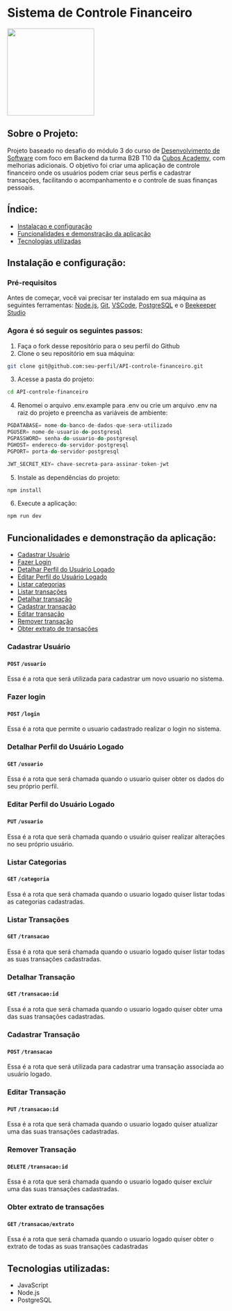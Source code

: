# Sistema de Controle Financeiro

<img src="https://res.cloudinary.com/dnuhmdhlu/image/upload/v1716316865/controle-financeiro_pxw72y.jpg" width="200"/>

## Sobre o Projeto:
Projeto baseado no desafio do módulo 3 do curso de [Desenvolvimento de Software](https://cubos.academy/cursos/desenvolvimento-de-software) com foco em Backend da turma B2B T10 da [Cubos Academy](https://cubos.academy/), com melhorias adicionais. O objetivo foi criar uma aplicação de controle financeiro onde os usuários podem criar seus perfis e cadastrar transações, facilitando o acompanhamento e o controle de suas finanças pessoais.

## Índice:
* [Instalaçao e configuração](#instalação-e-configuração)
* [Funcionalidades e demonstração da aplicação](#funcionalidades-e-demonstração-da-aplicação)
* [Tecnologias utilizadas](#tecnologias-utilizadas)

## Instalação e configuração:
### Pré-requisitos
Antes de começar, você vai precisar ter instalado em sua máquina as seguintes ferramentas: [Node.js](https://nodejs.org/en/download/package-manager/current), [Git](https://git-scm.com/downloads), [VSCode](https://code.visualstudio.com/download), [PostgreSQL](https://www.postgresql.org/download/) e o [Beekeeper Studio](https://www.beekeeperstudio.io/get-community)

### Agora é só seguir os seguintes passos:
1. Faça o fork desse repositório para o seu perfil do Github
2. Clone o seu repositório em sua máquina:
```bash
git clone git@github.com:seu-perfil/API-controle-financeiro.git
```
3. Acesse a pasta do projeto:
```bash
cd API-controle-financeiro
```
4. Renomei o arquivo .env.example para .env ou crie um arquivo .env na raiz do projeto e preencha as variáveis de ambiente:
```javaScript
PGDATABASE= nome-do-banco-de-dados-que-sera-utilizado
PGUSER= nome-de-usuario-do-postgresql
PGPASSWORD= senha-do-usuario-do-postgresql
PGHOST= endereco-do-servidor-postgresql
PGPORT= porta-do-servidor-postgresql

JWT_SECRET_KEY= chave-secreta-para-assinar-token-jwt
```
5. Instale as dependências do projeto:
```bash
npm install
```
6. Execute a aplicação:
```bash
npm run dev
```
## Funcionalidades e demonstração da aplicação:
* [Cadastrar Usuário](#cadastrar-usuário)
* [Fazer Login](#fazer-login)
* [Detalhar Perfil do Usuário Logado](#detalhar-perfil-do-usuário-logado)
* [Editar Perfil do Usuário Logado](#editar-perfil-do-usuário-logado)
* [Listar categorias](#listar-categorias)
* [Listar transações](#listar-transações)
* [Detalhar transação](#detalhar-transação)
* [Cadastrar transação](#cadastrar-transação)
* [Editar transação](#editar-transação)
* [Remover transação](#remover-transação)
* [Obter extrato de transações](#obter-extrato-de-transações)

### Cadastrar Usuário
#### `POST` `/usuario`
Essa é a rota que será utilizada para cadastrar um novo usuario no sistema.

### Fazer login
#### `POST` `/login`
Essa é a rota que permite o usuario cadastrado realizar o login no sistema.

### Detalhar Perfil do Usuário Logado
#### `GET` `/usuario`
Essa é a rota que será chamada quando o usuario quiser obter os dados do seu próprio perfil.

### Editar Perfil do Usuário Logado
#### `PUT` `/usuario`
Essa é a rota que será chamada quando o usuário quiser realizar alterações no seu próprio usuário.

### Listar Categorias
#### `GET` `/categoria`
Essa é a rota que será chamada quando o usuario logado quiser listar todas as categorias cadastradas.

### Listar Transações
#### `GET` `/transacao`
Essa é a rota que será chamada quando o usuario logado quiser listar todas as suas transações cadastradas.

### Detalhar Transação
#### `GET` `/transacao:id`
Essa é a rota que será chamada quando o usuario logado quiser obter uma das suas transações cadastradas.

### Cadastrar Transação
#### `POST` `/transacao`
Essa é a rota que será utilizada para cadastrar uma transação associada ao usuário logado.

### Editar Transação
#### `PUT` `/transacao:id`
Essa é a rota que será chamada quando o usuario logado quiser atualizar uma das suas transações cadastradas.

### Remover Transação
#### `DELETE` `/transacao:id`
Essa é a rota que será chamada quando o usuario logado quiser excluir uma das suas transações cadastradas.

### Obter extrato de transações
#### `GET` `/transacao/extrato`
Essa é a rota que será chamada quando o usuario logado quiser obter o extrato de todas as suas transações cadastradas

## Tecnologias utilizadas:
* JavaScript
* Node.js
* PostgreSQL



